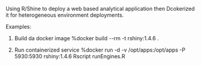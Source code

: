 Using R/Shine to deploy a web based analytical application then Dcokerized it for heterogeneous environment deployments. 

Examples: 

1. Build da docker image 
   %docker build --rm -t rshiny:1.4.6 .

2. Run containerized service
   %docker run -d -v /opt/apps:/opt/apps -P 5930:5930 rshiny:1.4.6 Rscript runEngines.R
